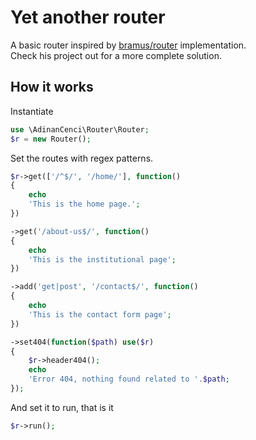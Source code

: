 # Yet another router

A basic router inspired by <a href="https://github.com/bramus/router" target="_blank">bramus/router</a> implementation.  
Check his project out for a more complete solution.

## How it works

Instantiate
```php
use \AdinanCenci\Router\Router;
$r = new Router();
```

Set the routes with regex patterns.
```php
$r->get(['/^$/', '/home/'], function() 
{
    echo 
    'This is the home page.';
})

->get('/about-us$/', function() 
{
    echo 
    'This is the institutional page';
})

->add('get|post', '/contact$/', function() 
{
    echo 
    'This is the contact form page';
})

->set404(function($path) use($r) 
{
    $r->header404();
    echo 
    'Error 404, nothing found related to '.$path;
});
```

And set it to run, that is it
```php
$r->run();
```
